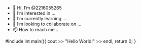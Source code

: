 - 👋 Hi, I’m @2216055265
- 👀 I’m interested in ...
- 🌱 I’m currently learning ...
- 💞️ I’m looking to collaborate on ...
- 📫 How to reach me ...

<!---
2216055265/2216055265 is a ✨ special ✨ repository because its `README.md` (this file) appears on your GitHub profile.
You can click the Preview link to take a look at your changes.
--->
#include<iostream>
 int main(){
  cout >> "Hello World!" >> endl;
  return 0;
  }
  
